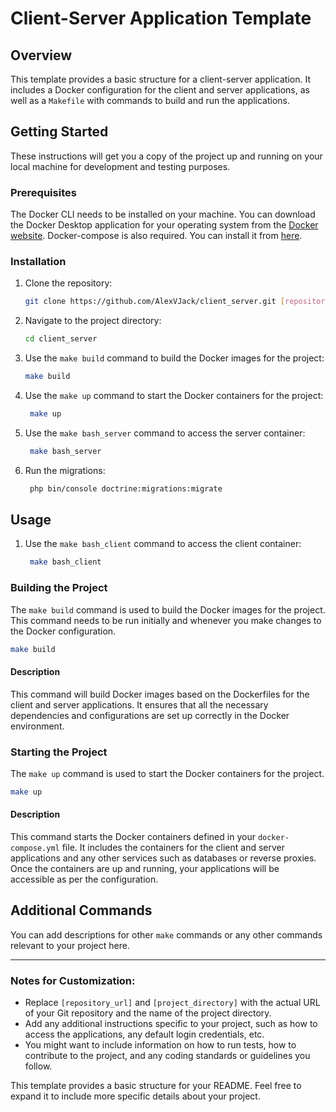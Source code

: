 # Client-Server Application Template

## Overview

This template provides a basic structure for a client-server application. It includes a Docker configuration for the client and server applications, as well as a `Makefile` with commands to build and run the applications.

## Getting Started

These instructions will get you a copy of the project up and running on your local machine for development and testing purposes.

### Prerequisites

The Docker CLI needs to be installed on your machine. You can download the Docker Desktop application for your operating system from the [Docker website](https://www.docker.com/products/docker-desktop).
Docker-compose is also required. You can install it from [here](https://docs.docker.com/compose/install/).

### Installation

1. Clone the repository:
   ```bash
   git clone https://github.com/AlexVJack/client_server.git [repository_url]
   ```
2. Navigate to the project directory:
   ```bash
   cd client_server
   ```
3. Use the `make build` command to build the Docker images for the project:
   ```bash
   make build
   ```
4. Use the `make up` command to start the Docker containers for the project:
   ```bash
    make up
    ```
5. Use the `make bash_server` command to access the server container:
   ```bash
    make bash_server
    ```
6. Run the migrations:
   ```bash
    php bin/console doctrine:migrations:migrate
    ```

## Usage

1. Use the `make bash_client` command to access the client container:
   ```bash
    make bash_client
    ```

### Building the Project

The `make build` command is used to build the Docker images for the project. This command needs to be run initially and whenever you make changes to the Docker configuration.

```bash
make build
```

#### Description

This command will build Docker images based on the Dockerfiles for the client and server applications. It ensures that all the necessary dependencies and configurations are set up correctly in the Docker environment.

### Starting the Project

The `make up` command is used to start the Docker containers for the project.

```bash
make up
```

#### Description

This command starts the Docker containers defined in your `docker-compose.yml` file. It includes the containers for the client and server applications and any other services such as databases or reverse proxies. Once the containers are up and running, your applications will be accessible as per the configuration.

## Additional Commands

You can add descriptions for other `make` commands or any other commands relevant to your project here.

---

### Notes for Customization:

- Replace `[repository_url]` and `[project_directory]` with the actual URL of your Git repository and the name of the project directory.
- Add any additional instructions specific to your project, such as how to access the applications, any default login credentials, etc.
- You might want to include information on how to run tests, how to contribute to the project, and any coding standards or guidelines you follow.

This template provides a basic structure for your README. Feel free to expand it to include more specific details about your project.
